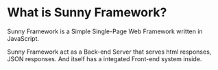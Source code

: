 <h1>What is Sunny Framework?</h1>
<p>
Sunny Framework is a Simple Single-Page Web Framework written in JavaScript.
</p>
<p>
Sunny Framework act as a Back-end Server that serves html responses, JSON responses. And itself has a integated Front-end system inside.
</p>